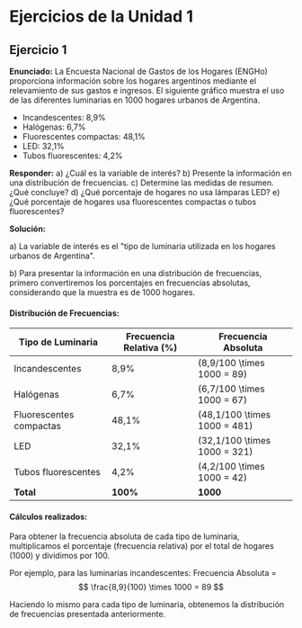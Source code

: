 # Ejercicios de la Unidad 1

## Ejercicio 1

**Enunciado:** La Encuesta Nacional de Gastos de los Hogares (ENGHo) proporciona información sobre los hogares argentinos mediante el relevamiento de sus gastos e ingresos. El siguiente gráfico muestra el uso de las diferentes luminarias en 1000 hogares urbanos de Argentina.

- Incandescentes: 8,9%
- Halógenas: 6,7%
- Fluorescentes compactas: 48,1%
- LED: 32,1%
- Tubos fluorescentes: 4,2%

**Responder:**
a) ¿Cuál es la variable de interés?
b) Presente la información en una distribución de frecuencias. 
c) Determine las medidas de resumen. ¿Qué concluye? 
d) ¿Qué porcentaje de hogares no usa lámparas LED?
e) ¿Qué porcentaje de hogares usa fluorescentes compactas o tubos fluorescentes?

**Solución:**

a) La variable de interés es el "tipo de luminaria utilizada en los hogares urbanos de Argentina".

b) Para presentar la información en una distribución de frecuencias, primero convertiremos los porcentajes en frecuencias absolutas, considerando que la muestra es de 1000 hogares.

#### Distribución de Frecuencias:

| Tipo de Luminaria         | Frecuencia Relativa (%) | Frecuencia Absoluta |
|---------------------------|-------------------------|---------------------|
| Incandescentes            | 8,9%                    | \(8,9/100 \times 1000 = 89\)  |
| Halógenas                 | 6,7%                    | \(6,7/100 \times 1000 = 67\)  |
| Fluorescentes compactas   | 48,1%                   | \(48,1/100 \times 1000 = 481\)|
| LED                       | 32,1%                   | \(32,1/100 \times 1000 = 321\)|
| Tubos fluorescentes       | 4,2%                    | \(4,2/100 \times 1000 = 42\)  |
| **Total**                 | **100%**                | **1000**             |

#### Cálculos realizados:

Para obtener la frecuencia absoluta de cada tipo de luminaria, multiplicamos el porcentaje (frecuencia relativa) por el total de hogares (1000) y dividimos por 100.

Por ejemplo, para las luminarias incandescentes:
Frecuencia Absoluta = $$ \frac{8,9}{100} \times 1000 = 89 $$

Haciendo lo mismo para cada tipo de luminaria, obtenemos la distribución de frecuencias presentada anteriormente.